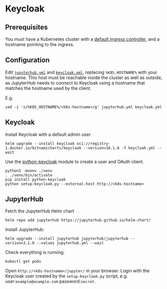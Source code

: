 # Keycloak

## Prerequisites

You must have a Kubernetes cluster with a [default ingress controller](https://kubernetes.io/docs/concepts/services-networking/ingress/), and a hostname pointing to the ingress.

## Configuration

Edit [`jupyterhub.yml`](./jupyterhub.yml) and [`keycloak.yml`](./keycloak.yml), replacing `%K8S_HOSTNAME%` with your hostname.
This host must be reachable inside the cluster as well as outside, as JupyterHub needs to connect to Keycloak using a hostname that matches the hostname used by the client.

E.g.

```
sed -i 's/%K8S_HOSTNAME%/<k8s-hostname>/g' jupyterhub.yml keycloak.yml
```

## Keycloak

Install Keycloak with a default admin user

```
helm upgrade --install keycloak oci://registry-1.docker.io/bitnamicharts/keycloak --version=16.1.6 -f keycloak.yml --wait
```

Use the [python-keycloak](https://github.com/marcospereirampj/python-keycloak) module to create a user and OAuth client.

```
python3 -mvenv ./venv
. ./venv/bin/activate
pip install python-keycloak
python setup-keycloak.py --external-host http://<k8s-hostname>
```

## JupyterHub

Fetch the JupyterHub Helm chart

```
helm repo add jupyterhub https://jupyterhub.github.io/helm-chart/
```

Install JupyterHub:

```
helm upgrade --install jupyterhub jupyterhub/jupyterhub --version=3.1.0 --values jupyterhub.yml --wait
```

Check everything is running:

```
kubectl get pods
```

Open `http://<k8s-hostname>/jupyter/` in your browser.
Login with the Keycloak user created by the `setup-keycloak.py` script, e.g. user:`example@example.com` password:`secret`.
